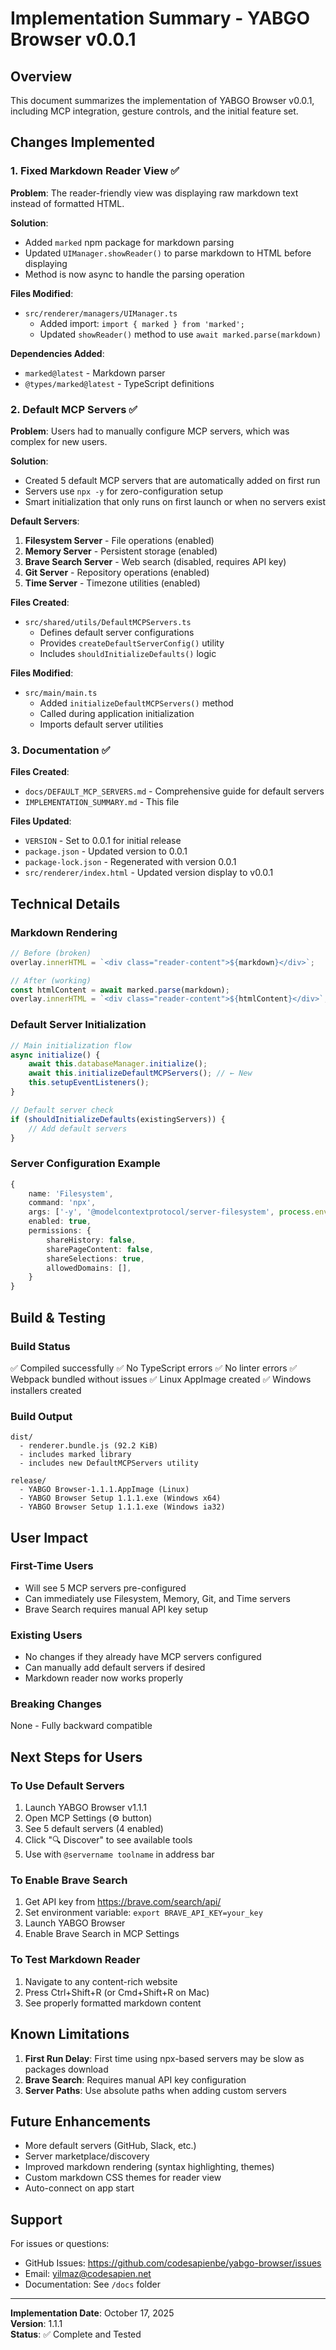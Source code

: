 # Implementation Summary - YABGO Browser v0.0.1

## Overview
This document summarizes the implementation of YABGO Browser v0.0.1, including MCP integration, gesture controls, and the initial feature set.

## Changes Implemented

### 1. Fixed Markdown Reader View ✅
**Problem**: The reader-friendly view was displaying raw markdown text instead of formatted HTML.

**Solution**: 
- Added `marked` npm package for markdown parsing
- Updated `UIManager.showReader()` to parse markdown to HTML before displaying
- Method is now async to handle the parsing operation

**Files Modified**:
- `src/renderer/managers/UIManager.ts`
  - Added import: `import { marked } from 'marked';`
  - Updated `showReader()` method to use `await marked.parse(markdown)`

**Dependencies Added**:
- `marked@latest` - Markdown parser
- `@types/marked@latest` - TypeScript definitions

### 2. Default MCP Servers ✅
**Problem**: Users had to manually configure MCP servers, which was complex for new users.

**Solution**: 
- Created 5 default MCP servers that are automatically added on first run
- Servers use `npx -y` for zero-configuration setup
- Smart initialization that only runs on first launch or when no servers exist

**Default Servers**:
1. **Filesystem Server** - File operations (enabled)
2. **Memory Server** - Persistent storage (enabled)
3. **Brave Search Server** - Web search (disabled, requires API key)
4. **Git Server** - Repository operations (enabled)
5. **Time Server** - Timezone utilities (enabled)

**Files Created**:
- `src/shared/utils/DefaultMCPServers.ts`
  - Defines default server configurations
  - Provides `createDefaultServerConfig()` utility
  - Includes `shouldInitializeDefaults()` logic

**Files Modified**:
- `src/main/main.ts`
  - Added `initializeDefaultMCPServers()` method
  - Called during application initialization
  - Imports default server utilities

### 3. Documentation ✅
**Files Created**:
- `docs/DEFAULT_MCP_SERVERS.md` - Comprehensive guide for default servers
- `IMPLEMENTATION_SUMMARY.md` - This file

**Files Updated**:
- `VERSION` - Set to 0.0.1 for initial release
- `package.json` - Updated version to 0.0.1
- `package-lock.json` - Regenerated with version 0.0.1
- `src/renderer/index.html` - Updated version display to v0.0.1

## Technical Details

### Markdown Rendering
```typescript
// Before (broken)
overlay.innerHTML = `<div class="reader-content">${markdown}</div>`;

// After (working)
const htmlContent = await marked.parse(markdown);
overlay.innerHTML = `<div class="reader-content">${htmlContent}</div>`;
```

### Default Server Initialization
```typescript
// Main initialization flow
async initialize() {
    await this.databaseManager.initialize();
    await this.initializeDefaultMCPServers(); // ← New
    this.setupEventListeners();
}

// Default server check
if (shouldInitializeDefaults(existingServers)) {
    // Add default servers
}
```

### Server Configuration Example
```typescript
{
    name: 'Filesystem',
    command: 'npx',
    args: ['-y', '@modelcontextprotocol/server-filesystem', process.env.HOME],
    enabled: true,
    permissions: {
        shareHistory: false,
        sharePageContent: false,
        shareSelections: true,
        allowedDomains: [],
    }
}
```

## Build & Testing

### Build Status
✅ Compiled successfully
✅ No TypeScript errors
✅ No linter errors
✅ Webpack bundled without issues
✅ Linux AppImage created
✅ Windows installers created

### Build Output
```
dist/
  - renderer.bundle.js (92.2 KiB)
  - includes marked library
  - includes new DefaultMCPServers utility

release/
  - YABGO Browser-1.1.1.AppImage (Linux)
  - YABGO Browser Setup 1.1.1.exe (Windows x64)
  - YABGO Browser Setup 1.1.1.exe (Windows ia32)
```

## User Impact

### First-Time Users
- Will see 5 MCP servers pre-configured
- Can immediately use Filesystem, Memory, Git, and Time servers
- Brave Search requires manual API key setup

### Existing Users
- No changes if they already have MCP servers configured
- Can manually add default servers if desired
- Markdown reader now works properly

### Breaking Changes
None - Fully backward compatible

## Next Steps for Users

### To Use Default Servers
1. Launch YABGO Browser v1.1.1
2. Open MCP Settings (⚙ button)
3. See 5 default servers (4 enabled)
4. Click "🔍 Discover" to see available tools
5. Use with `@servername toolname` in address bar

### To Enable Brave Search
1. Get API key from https://brave.com/search/api/
2. Set environment variable: `export BRAVE_API_KEY=your_key`
3. Launch YABGO Browser
4. Enable Brave Search in MCP Settings

### To Test Markdown Reader
1. Navigate to any content-rich website
2. Press Ctrl+Shift+R (or Cmd+Shift+R on Mac)
3. See properly formatted markdown content

## Known Limitations

1. **First Run Delay**: First time using npx-based servers may be slow as packages download
2. **Brave Search**: Requires manual API key configuration
3. **Server Paths**: Use absolute paths when adding custom servers

## Future Enhancements

- More default servers (GitHub, Slack, etc.)
- Server marketplace/discovery
- Improved markdown rendering (syntax highlighting, themes)
- Custom markdown CSS themes for reader view
- Auto-connect on app start

## Support

For issues or questions:
- GitHub Issues: https://github.com/codesapienbe/yabgo-browser/issues
- Email: yilmaz@codesapien.net
- Documentation: See `/docs` folder

---

**Implementation Date**: October 17, 2025  
**Version**: 1.1.1  
**Status**: ✅ Complete and Tested

